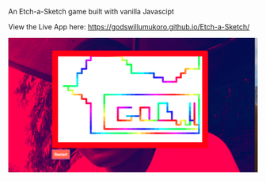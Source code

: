 An Etch-a-Sketch game built with vanilla Javascipt

View the Live App here: https://godswillumukoro.github.io/Etch-a-Sketch/

![Screenshot Image](etch-a-sketch.png)
